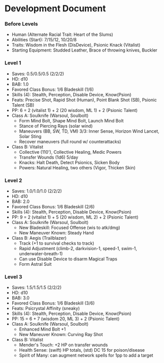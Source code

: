 # Development Document

### Before Levels
* Human (Alternate Racial Trait: Heart of the Slums)
* Abilities (Start): 7/15/12, 10/20/8
* Traits: Wisdom in the Flesh (DisDevice), Psionic Knack (Vitalist)
* Starting Equipment: Studded Leather, Brace of throwing knives, Buckler

### Level 1
* Saves: 0.5/0.5/0.5 (2/2/2)
* HD: d10
* BAB: 1.0
* Favored Class Bonus: 1/6 Bladeskill (1/6)
* Skills (4): Stealth, Perception, Disable Device, Know(Psion)
* Feats: Precise Shot, Rapid Shot (Human), Point Blank Shot (SB), Psionic Talent (SB)
* PP: 6 = 2 (vitalist 1) + 2 (20 wisdom, ML 1) + 2 (Psionic Talent)
* Class A: Soulknife (Warsoul, Soulbolt)
  - Form Mind Bolt, Shape Mind Bolt, Launch Mind Bolt
  - Stance of Piercing Rays (solar wind)
  - Maneuvers (BB, SW, TD, VM) 3/3: Inner Sense, Horizon Wind Lancet, Solar Sting
  - Recover maneuvers (full round w/ counterattacks)
* Class B: Vitalist
  - Collective (110'), Collective Healing, Medic Powers
  - Transfer Wounds (1d6) 5/day
  - Knacks: Halt Death, Detect Psionics, Sicken Body
  - Powers: Natural Healing, two others (Vigor, Thicken Skin)

### Level 2
* Saves: 1.0/1.0/1.0 (2/2/2)
* HD: d10
* BAB: 2.0
* Favored Class Bonus: 1/6 Bladeskill (2/6)
* Skills (4): Stealth, Perception, Disable Device, Know(Psion)
* PP: 9 = 2 (vitalist 1) + 5 (20 wisdom, ML 2) + 2 (Psionic Talent)
* Class A: Soulknife (Warsoul, Soulbolt)
  - New Bladeskill: Focused Offense (wis to atk/dmg)
  - New Maneuver Known: Steady Hand
* Class B: Aegis (Trailblazer)
  - Track (+1 to survival checks to track)
  - Rapid Adjustment (climb-2, darkvision-1, speed-1, swim-1, underwater-breath-1)
  - Can use Disable Device to disarm Magical Traps
  - Form Astral Suit

### Level 3
* Saves: 1.5/1.5/1.5 (2/2/2)
* HD: d10
* BAB: 3.0
* Favored Class Bonus: 1/6 Bladeskill (3/6)
* Feats: Psicrystal Affinity (sneaky)
* Skills (4): Stealth, Perception, Disable Device, Know(Psion)
* PP: 15 = 6 + 7 (wisdom 20, ML 3) + 2 (Psionic Talent)
* Class A: Soulknife (Warsoul, Soulbolt)
  - Enhanced Mind Bolt +1
  - New Maneuver Known: Curving Ray Shot
* Class B: Vitalist
  - Mender's Touch: +2 HP on transfer wounds
  - Health Sense: (swift) HP totals, (std) DC 15 for poison/disease
  - Spirit of Many: can augment network spells for 1pp to add a target
